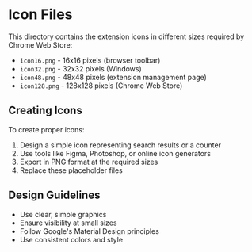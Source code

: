 # Icon Files

This directory contains the extension icons in different sizes required by Chrome Web Store:

- `icon16.png` - 16x16 pixels (browser toolbar)
- `icon32.png` - 32x32 pixels (Windows)
- `icon48.png` - 48x48 pixels (extension management page)
- `icon128.png` - 128x128 pixels (Chrome Web Store)

## Creating Icons

To create proper icons:

1. Design a simple icon representing search results or a counter
2. Use tools like Figma, Photoshop, or online icon generators
3. Export in PNG format at the required sizes
4. Replace these placeholder files

## Design Guidelines

- Use clear, simple graphics
- Ensure visibility at small sizes
- Follow Google's Material Design principles
- Use consistent colors and style
